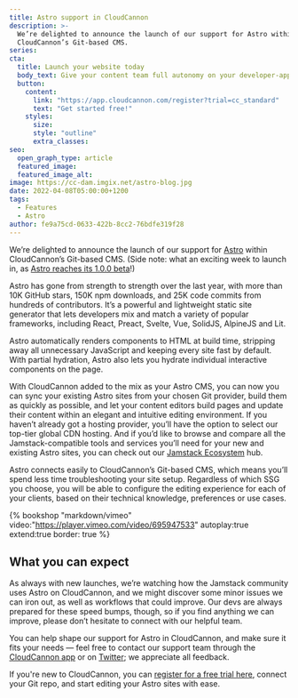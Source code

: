 ```yaml
---
title: Astro support in CloudCannon
description: >-
  We’re delighted to announce the launch of our support for Astro within
  CloudCannon’s Git-based CMS.
series:
cta:
  title: Launch your website today
  body_text: Give your content team full autonomy on your developer-approved tech stack with CloudCannon.
  button:
    content: 
      link: "https://app.cloudcannon.com/register?trial=cc_standard"
      text: "Get started free!"
    styles:
      size:
      style: "outline"
      extra_classes:
seo:
  open_graph_type: article
  featured_image:
  featured_image_alt:
image: https://cc-dam.imgix.net/astro-blog.jpg
date: 2022-04-08T05:00:00+1200
tags:
  - Features
  - Astro
author: fe9a75cd-0633-422b-8cc2-76bdfe319f28
---
```

We’re delighted to announce the launch of our support for [Astro](https://astro.build/) within CloudCannon’s Git-based CMS. (Side note: what an exciting week to launch in, as [Astro reaches its 1.0.0 beta](https://astro.build/blog/launch-week/)\!)

Astro has gone from strength to strength over the last year, with more than 10K GitHub stars, 150K npm downloads, and 25K code commits from hundreds of contributors. It’s a powerful and lightweight static site generator that lets developers mix and match a variety of popular frameworks, including React, Preact, Svelte, Vue, SolidJS, AlpineJS and Lit. 

Astro automatically renders components to HTML at build time, stripping away all unnecessary JavaScript and keeping every site fast by default. With partial hydration, Astro also lets you hydrate individual interactive components on the page.

With CloudCannon added to the mix as your Astro CMS, you can now you can sync your existing Astro sites from your chosen Git provider, build them as quickly as possible, and let your content editors build pages and update their content within an elegant and intuitive editing environment. If you haven’t already got a hosting provider, you’ll have the option to select our top-tier global CDN hosting. And if you’d like to browse and compare all the Jamstack-compatible tools and services you’ll need for your new and existing Astro sites, you can check out our [Jamstack Ecosystem](https://cloudcannon.com/community/jamstack-ecosystem/) hub.

Astro connects easily to CloudCannon’s Git-based CMS, which means you’ll spend less time troubleshooting your site setup. Regardless of which SSG you choose, you will be able to configure the editing experience for each of your clients, based on their technical knowledge, preferences or use cases. 

{% bookshop "markdown/vimeo" video:"https://player.vimeo.com/video/695947533" autoplay:true extend:true border: true %}

## What you can expect

As always with new launches, we’re watching how the Jamstack community
uses Astro on CloudCannon, and we might discover some minor issues we can
iron out, as well as workflows that could improve. Our devs are always
prepared for these speed bumps, though, so if you find anything we can
improve, please don’t hesitate to connect with our helpful team.


You can help shape our support for Astro in CloudCannon, and make sure it
fits your needs — feel free to contact our support team through
the [CloudCannon app](https://app.cloudcannon.com/register?trial=cc_standard) or
on [Twitter](https://twitter.com/CloudCannon); we appreciate all feedback.


If you're new to CloudCannon, you can [register for a free trial
here](https://app.cloudcannon.com/register?trial=cc_standard), connect your Git repo, and start editing
your Astro sites with ease. 